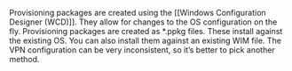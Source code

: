 Provisioning packages are created using the [[Windows Configuration Designer (WCD)]].
They allow for changes to the OS configuration on the fly.
Provisioning packages are created as \*.ppkg files.
These install against the existing OS.
You can also install them against an existing WIM file.
The VPN configuration can be very inconsistent, so it’s better to pick another method.